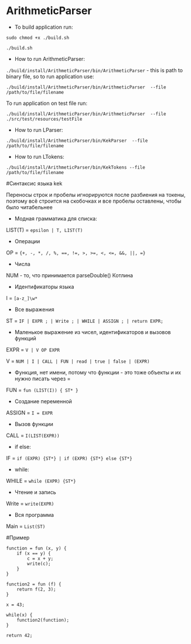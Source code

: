 # ArithmeticParser

* To build application run:

`sudo chmod +x ./build.sh`

`./build.sh`

* How to run ArithmeticParser:

`./build/install/ArithmeticParser/bin/ArithmeticParser` - 
this is path to binary file, so
to run application use:

`./build/install/ArithmeticParser/bin/ArithmeticParser 
--file /path/to/file/filename`

To run application on test file run:

`./build/install/ArithmeticParser/bin/ArithmeticParser 
--file ./src/test/resources/testFile`

* How to run LParser:

`./build/install/ArithmeticParser/bin/KekParser 
--file /path/to/file/filename`

* How to run LTokens:

`./build/install/ArithmeticParser/bin/KekTokens
--file /path/to/file/filename`

#Синтаксис языка kek

Переносы строк и пробелы игнорируются после разбиения на токены, 
поэтому всё строится на скобочках и все пробелы 
оставлены, чтобы было читабельнее

* Модная грамматика для списка:

LIST(T) = `epsilon | T, LIST(T)`

* Операции

OP = `{+, -, *, /, %, ==, !=, >, >=, <, <=, &&, ||, =}`

* Числа
 
NUM - то, что принимается parseDouble() Котлина
 
* Идентификаторы языка

I = `[a-z_]\w*`

* Все выражения

ST = `IF | EXPR ; | Write ; | WHILE | ASSIGN ; | return EXPR;`

* Маленькое выражение из чисел, идентификаторов и вызовов функций

EXPR = `V | V OP EXPR`

V = `NUM | I | CALL | FUN | read | true | false | (EXPR)`

* Функция, нет имени, потому что функции - это тоже объекты и их
нужно писать через =

FUN = `fun (LIST(I)) { ST* } `

* Создание переменной

ASSIGN = `I = EXPR`

* Вызов функции

CALL = `I(LIST(EXPR))`

* if else:

IF = `if (EXPR) {ST*} | if (EXPR) {ST*} else {ST*}`

* while:

WHILE = `while (EXPR) {ST*}`

* Чтение и запись

Write = `write(EXPR)`

* Вся программа

Main = `List(ST)`

#Пример

```
function = fun (x, y) {
    if (x == y) {
        c = x + y;
        write(c);
    }
}

function2 = fun (f) {
    return f(2, 3);
}

x = 43;

while(x) {
    function2(function);
}

return 42;
```